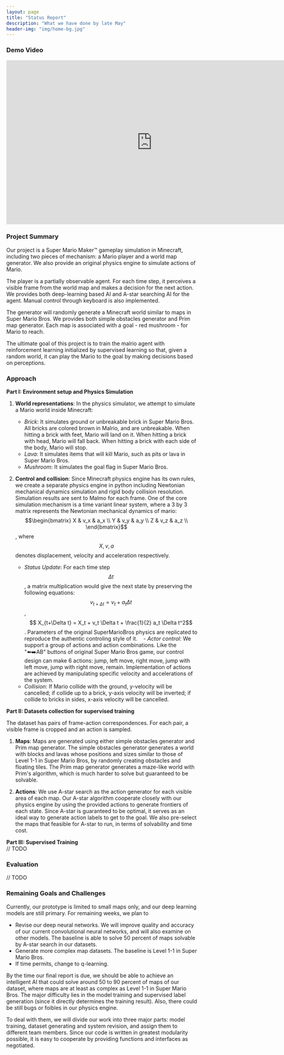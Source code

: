 ```yaml
---
layout: page
title: "Status Report"
description: "What we have done by late May"
header-img: "img/home-bg.jpg"
---
```

### Demo Video

<iframe src="https://www.youtube.com/embed/31aoE43Ke2g" width="768" height="432" frameborder="0" allowfullscreen></iframe>

### Project Summary

Our project is a Super Mario Maker™ gameplay simulation in Minecraft, including two pieces of mechanism: a Mario player and a world map generator. We also provide an original physics engine to simulate actions of Mario.

The player is a partially observable agent. For each time step, it perceives a visible frame from the world map and makes a decision for the next action. We provides both deep-learning based AI and A-star searching AI for the agent. Manual control through keyboard is also implemented.

The generator will randomly generate a Minecraft world similar to maps in Super Mario Bros. We provides both simple obstacles generator and Prim map generator. Each map is associated with a goal - red mushroom - for Mario to reach.

The ultimate goal of this project is to train the malrio agent with reinforcement learning initialized by supervised learning so that, given a random world, it can play the Mario to the goal by making decisions based on perceptions.

### Approach

__Part I: Environment setup and Physics Simulation__<br>

1. __World representations__: In the physics simulator, we attempt to simulate a Mario world inside Minecraft:

    - _Brick_: It simulates ground or unbreakable brick in Super Mario Bros. All bricks are colored brown in Malrio, and are unbreakable. When hitting a brick with feet, Mario will land on it. When hitting a brick with head, Mario will fall back. When hitting a brick with each side of the body, Mario will stop.
    - _Lava_: It simulates items that will kill Mario, such as pits or lava in Super Mario Bros.
    - _Mushroom_: It simulates the goal flag in Super Mario Bros.

2. __Control and collision__: Since Minecraft physics engine has its own rules, we create a separate physics engine in python including Newtonian mechanical dynamics simulation and rigid body collision resolution. Simulation results are sent to Malmo for each frame. One of the core simulation mechanism is a time variant linear system, where a 3 by 3 matrix represents the Newtonian mechanical dynamics of mario:
$$\begin{bmatrix}
    X & v_x & a_x \\
    Y & v_y & a_y \\
    Z & v_z & a_z \\
\end{bmatrix}$$, where $$X, v, a$$ denotes displacement, velocity and acceleration respectively.

    - _Status Update_:  For each time step $$\Delta t$$, a matrix multiplication would give the next state by preserving the following equations: $$ v_{t+\Delta t} = v_t + a_t \Delta t$$, $$ X_{t+\Delta t} = X_t + v_t \Delta t + \frac{1}{2} a_t \Delta t^2$$. Parameters of the original SuperMarioBros physics are replicated to reproduce the authentic controling style of it.
    - _Actor control_: We support a group of actions and action combinations. Like the "⬅️➡️AB" buttons of original Super Mario Bros game,  our control design can make 6 actions: jump, left move, right move, jump with left move, jump with right move, remain. Implementation of actions are achieved by manipulating specific velocity and accelerations of the system.
    - _Collision_: If Mario collide with the ground, y-velocity will be cancelled; if collide up to a brick, y-axis velocity will be inverted; if collide to bricks in sides, x-axis velocity will be cancelled.

__Part II: Datasets collection for supervised training__<br>

The dataset has pairs of frame-action correspondences. For each pair, a visible frame is cropped and an action is sampled.

1. __Maps__: Maps are generated using either simple obstacles generator and Prim map generator. The simple obstacles generator generates a world with blocks and lavas whose positions and sizes similar to those of Level 1-1 in Super Mario Bros, by randomly creating obstacles and floating tiles. The Prim map generator generates a maze-like world with Prim's algorithm, which is much harder to solve but guaranteed to be solvable.

2. __Actions__: We use A-star search as the action generator for each visible area of each map. Our A-star algorithm cooperate closely with our physics engine by using the provided actions to generate frontiers of each state. Since A-star is guaranteed to be optimal, it serves as an ideal way to generate action labels to get to the goal. We also pre-select the maps that feasible for A-star to run, in terms of solvability and time cost.

__Part III: Supervised Training__<br>
// TODO

### Evaluation
// TODO

### Remaining Goals and Challenges
Currently, our prototype is limited to small maps only, and our deep learning models are still primary. For remaining weeks, we plan to

- Revise our deep neural networks. We will improve quality and accuracy of our current convolutional neural networks, and will also examine on other models. The baseline is able to solve 50 percent of maps solvable by A-star search in our datasets.
- Generate more complex map datasets. The baseline is Level 1-1 in Super Mario Bros.
- If time permits, change to q-learning.

By the time our final report is due, we should be able to achieve an intelligent AI that could solve around 50 to 90 percent of maps of our dataset, where maps are at least as complex as Level 1-1 in Super Mario Bros. The major difficulty lies in the model training and supervised label generation (since it directly determines the training result). Also, there could be still bugs or foibles in our physics engine.

To deal with them, we will divide our work into three major parts: model training, dataset generating and system revision, and assign them to different team members. Since our code is written in greatest modularity possible, it is easy to cooperate by providing functions and interfaces as negotiated.
